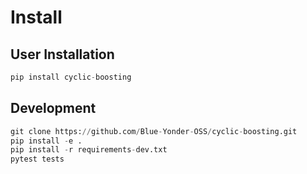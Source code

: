 # Install

User Installation
-----------------

```python
pip install cyclic-boosting
```

Development
-----------

```python
git clone https://github.com/Blue-Yonder-OSS/cyclic-boosting.git
pip install -e .
pip install -r requirements-dev.txt
pytest tests
```
